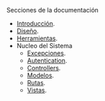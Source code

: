 Secciones de la documentación

* [Introducción](Introduccion.md).
* [Diseño](Diseño.md).
* [Herramientas](Herramientas.md). 
* Nucleo del Sistema
    - [Excepciones](./lib/Exceptions.md).
    - [Autentication](./lib/Autentication.md).
    - [Controllers](./lib/Controllers.md).
    - [Modelos](./lib/Models.md).
    - [Rutas](./lib/Route.md).
    - [Vistas](./lib/Views.md).